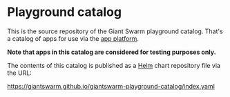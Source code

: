 # Playground catalog

This is the source repository of the Giant Swarm playground catalog. That's a catalog of apps for use via the [app platform](https://docs.giantswarm.io/app-platform/).

**Note that apps in this catalog are considered for testing purposes only.**

The contents of this catalog is published as a [Helm](https://helm.sh/) chart repository file via the URL:

https://giantswarm.github.io/giantswarm-playground-catalog/index.yaml
